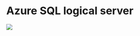
# Azure SQL logical server
<a href="https://portal.azure.com/#create/Microsoft.Template/uri/https%3A%2F%2Fraw.githubusercontent.com%2FGoDeploy%2FAZ500%2Fmaster%2FSQL%20Test%20DB%20Template%2Fazuredeploy.json
" target="_blank">
    <img src="http://azuredeploy.net/deploybutton.png"/>
</a>